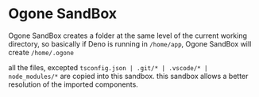 # Ogone SandBox
Ogone SandBox creates a folder at the same level of the current working directory,
so basically if Deno is running in `/home/app`, Ogone SandBox will create `/home/.ogone`

all the files, excepted `tsconfig.json | .git/* | .vscode/* | node_modules/*` are copied into this sandbox.
this sandbox allows a better resolution of the imported components.